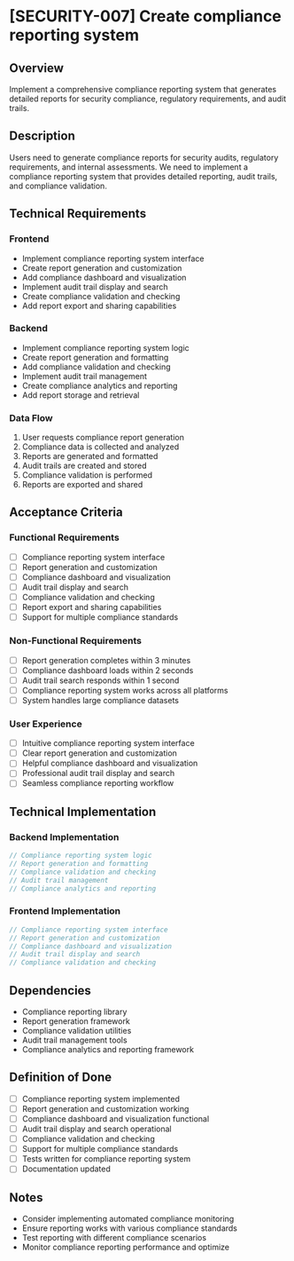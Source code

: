 # [SECURITY-007] Create compliance reporting system

## Overview

Implement a comprehensive compliance reporting system that generates detailed reports for security compliance, regulatory requirements, and audit trails.

## Description

Users need to generate compliance reports for security audits, regulatory requirements, and internal assessments. We need to implement a compliance reporting system that provides detailed reporting, audit trails, and compliance validation.

## Technical Requirements

### Frontend

- Implement compliance reporting system interface
- Create report generation and customization
- Add compliance dashboard and visualization
- Implement audit trail display and search
- Create compliance validation and checking
- Add report export and sharing capabilities

### Backend

- Implement compliance reporting system logic
- Create report generation and formatting
- Add compliance validation and checking
- Implement audit trail management
- Create compliance analytics and reporting
- Add report storage and retrieval

### Data Flow

1. User requests compliance report generation
2. Compliance data is collected and analyzed
3. Reports are generated and formatted
4. Audit trails are created and stored
5. Compliance validation is performed
6. Reports are exported and shared

## Acceptance Criteria

### Functional Requirements

- [ ] Compliance reporting system interface
- [ ] Report generation and customization
- [ ] Compliance dashboard and visualization
- [ ] Audit trail display and search
- [ ] Compliance validation and checking
- [ ] Report export and sharing capabilities
- [ ] Support for multiple compliance standards

### Non-Functional Requirements

- [ ] Report generation completes within 3 minutes
- [ ] Compliance dashboard loads within 2 seconds
- [ ] Audit trail search responds within 1 second
- [ ] Compliance reporting system works across all platforms
- [ ] System handles large compliance datasets

### User Experience

- [ ] Intuitive compliance reporting system interface
- [ ] Clear report generation and customization
- [ ] Helpful compliance dashboard and visualization
- [ ] Professional audit trail display and search
- [ ] Seamless compliance reporting workflow

## Technical Implementation

### Backend Implementation

```rust
// Compliance reporting system logic
// Report generation and formatting
// Compliance validation and checking
// Audit trail management
// Compliance analytics and reporting
```

### Frontend Implementation

```typescript
// Compliance reporting system interface
// Report generation and customization
// Compliance dashboard and visualization
// Audit trail display and search
// Compliance validation and checking
```

## Dependencies

- Compliance reporting library
- Report generation framework
- Compliance validation utilities
- Audit trail management tools
- Compliance analytics and reporting framework

## Definition of Done

- [ ] Compliance reporting system implemented
- [ ] Report generation and customization working
- [ ] Compliance dashboard and visualization functional
- [ ] Audit trail display and search operational
- [ ] Compliance validation and checking
- [ ] Support for multiple compliance standards
- [ ] Tests written for compliance reporting system
- [ ] Documentation updated

## Notes

- Consider implementing automated compliance monitoring
- Ensure reporting works with various compliance standards
- Test reporting with different compliance scenarios
- Monitor compliance reporting performance and optimize
